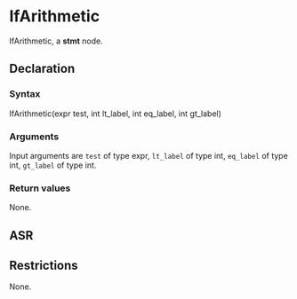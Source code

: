 <!-- This is an automatically generated file. Do not edit it manually. -->

# IfArithmetic

IfArithmetic, a **stmt** node.

## Declaration

### Syntax

IfArithmetic(expr test, int lt_label, int eq_label, int gt_label)

### Arguments
Input arguments are `test` of type expr, `lt_label` of type int, `eq_label` of type int, `gt_label` of type int.

### Return values

None.

## ASR

<!-- Generate ASR using pickle. -->

## Restrictions

<!-- Generated from asr_verify.cpp. -->
None.